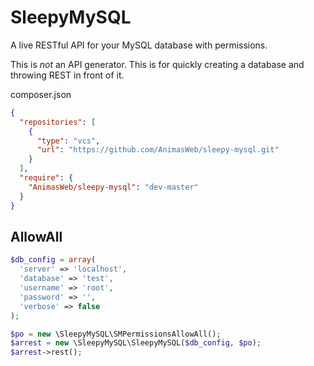 SleepyMySQL
============

A live RESTful API for your MySQL database with permissions.

This is _not_ an API generator. This is for quickly creating a database and throwing REST in front of it.

composer.json
```json
{
  "repositories": [
    {
      "type": "vcs",
      "url": "https://github.com/AnimasWeb/sleepy-mysql.git"
    }
  ],
  "require": {
    "AnimasWeb/sleepy-mysql": "dev-master"
  }
}
```

AllowAll
---------

```php
$db_config = array(
  'server' => 'localhost',
  'database' => 'test',
  'username' => 'root',
  'password' => '',
  'verbose' => false
);

$po = new \SleepyMySQL\SMPermissionsAllowAll();
$arrest = new \SleepyMySQL\SleepyMySQL($db_config, $po);
$arrest->rest();
```
